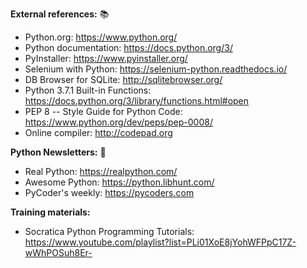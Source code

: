 <B>External references:</B>  :books:

* Python.org: https://www.python.org/
* Python documentation: https://docs.python.org/3/
* PyInstaller: https://www.pyinstaller.org/
* Selenium with Python: https://selenium-python.readthedocs.io/
* DB Browser for SQLite: http://sqlitebrowser.org/
* Python 3.7.1 Built-in Functions: https://docs.python.org/3/library/functions.html#open
* PEP 8 -- Style Guide for Python Code: https://www.python.org/dev/peps/pep-0008/
* Online compiler: http://codepad.org

<B>Python Newsletters:</B> :newspaper:

* Real Python: https://realpython.com/
* Awesome Python: https://python.libhunt.com/
* PyCoder's weekly: https://pycoders.com

<B>Training materials:</B>

* Socratica Python Programming Tutorials: https://www.youtube.com/playlist?list=PLi01XoE8jYohWFPpC17Z-wWhPOSuh8Er-

